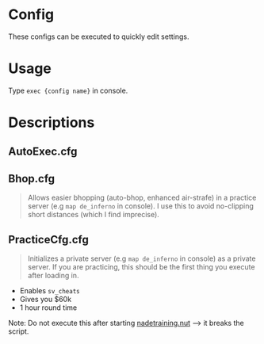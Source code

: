 # Config
These configs can be executed to quickly edit settings.

# Usage
Type `exec {config name}` in console.

# Descriptions

## AutoExec.cfg

## Bhop.cfg
> Allows easier bhopping (auto-bhop, enhanced air-strafe) in a practice server (e.g `map de_inferno` in console). I use this to avoid no-clipping short distances (which I find imprecise). 

## PracticeCfg.cfg
> Initializes a private server (e.g `map de_inferno` in console) as a private server. If you are practicing, this should be the first thing you execute after loading in. 

- Enables `sv_cheats`
- Gives you $60k
- 1 hour round time

Note: Do not execute this after starting [nadetraining.nut](../scripts/nadetraining.nut) --> it breaks the script. 
